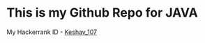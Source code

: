 # This is my Github Repo for JAVA
My Hackerrank ID - [Keshav_107](https://www.hackerrank.com/profile/Keshav_107)
